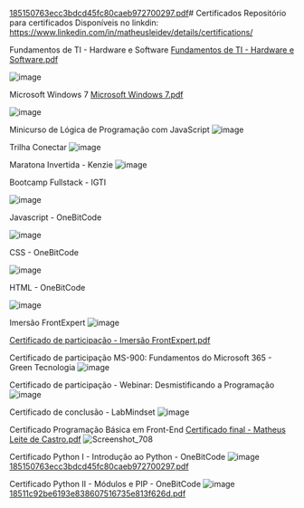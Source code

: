[185150763ecc3bdcd45fc80caeb972700297.pdf](https://github.com/matheuslei/Certificados/files/14592146/185150763ecc3bdcd45fc80caeb972700297.pdf)# Certificados
Repositório para certificados
Disponíveis no linkdin: https://www.linkedin.com/in/matheusleidev/details/certifications/

Fundamentos de TI - Hardware e Software
[Fundamentos de TI - Hardware e Software.pdf](https://github.com/matheuslei/Certificados/files/8662096/Fundamentos.de.TI.-.Hardware.e.Software.pdf)

![image](https://user-images.githubusercontent.com/65515537/167644055-0ad73d82-ab60-474f-85bc-d72f04215bd3.png)

Microsoft Windows 7
[Microsoft Windows 7.pdf](https://github.com/matheuslei/Certificados/files/8662112/Microsoft.Windows.7.pdf)

![image](https://user-images.githubusercontent.com/65515537/167644409-659e1aa3-ff1d-4356-b125-0fad3a481212.png)

Minicurso de Lógica de Programação com JavaScript
![image](https://user-images.githubusercontent.com/65515537/171647145-ef84309c-eec5-4651-a1e0-872db5711f47.png)

Trilha Conectar
![image](https://user-images.githubusercontent.com/65515537/174865365-f366bb85-352d-40e0-864d-5ff3e14f8ee2.png)

Maratona Invertida - Kenzie
![image](https://user-images.githubusercontent.com/65515537/178264229-7ac82bdf-b4a7-44b0-ae27-686c6d715f64.png)

Bootcamp Fullstack - IGTI

![image](https://user-images.githubusercontent.com/65515537/178800077-d099568d-9163-42d1-a79d-29366cc9329b.png)

Javascript - OneBitCode

![image](https://user-images.githubusercontent.com/65515537/184150268-6d2d4339-cbda-490b-819a-4c13a585d14a.png)

CSS - OneBitCode

![image](https://user-images.githubusercontent.com/65515537/184156000-d552c41b-57e7-4d07-a3e9-05726cc8c546.png)

HTML - OneBitCode

![image](https://user-images.githubusercontent.com/65515537/192533261-714879ae-06d4-41ba-ae1a-d52934962ce9.png)

Imersão FrontExpert
![image](https://user-images.githubusercontent.com/65515537/195182726-110ebb69-cda9-478e-8c00-9fef168429b5.png)


[Certificado de participação - Imersão FrontExpert.pdf](https://github.com/matheuslei/Certificados/files/9759210/Certificado.de.participacao.-.Imersao.FrontExpert.pdf)

Certificado de participação MS-900: Fundamentos do Microsoft 365 - Green Tecnologia
![image](https://user-images.githubusercontent.com/65515537/197840721-38b8c734-f816-44cd-bc70-37f82ae4ef4b.png)

Certificado de participação - Webinar: Desmistificando a Programação
![image](https://user-images.githubusercontent.com/65515537/200610614-5e17f23e-e4fa-42f1-8658-3f20d99ad9db.png)

Certificado de conclusão - LabMindset
![image](https://github.com/matheuslei/Certificados/assets/65515537/1019158b-4798-47e7-a0a9-d1f131081e0d)


Certificado Programação Básica em Front-End [Certificado final - Matheus Leite de Castro.pdf](https://github.com/matheuslei/Certificados/files/10706793/Certificado.final.-.Matheus.Leite.de.Castro.pdf)
![Screenshot_708](https://user-images.githubusercontent.com/65515537/218079405-a6e19c75-2fce-4809-913d-d68a75b7af16.png)

Certificado Python I - Introdução ao Python - OneBitCode
![image](https://github.com/matheuslei/Certificados/assets/65515537/2c617b7b-6abd-447f-8364-cac836ff9806)
[185150763ecc3bdcd45fc80caeb972700297.pdf](https://github.com/matheuslei/Certificados/files/14592148/185150763ecc3bdcd45fc80caeb972700297.pdf)

Certificado Python II - Módulos e PIP - OneBitCode
![image](https://github.com/matheuslei/Certificados/assets/65515537/cb25db0c-f774-485a-bcfc-b5310092853e)
[18511c92be6193e838607516735e813f626d.pdf](https://github.com/matheuslei/Certificados/files/14592167/18511c92be6193e838607516735e813f626d.pdf)




